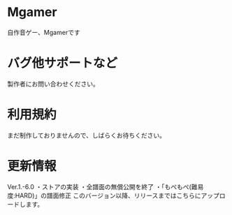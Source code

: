 # Mgamer
自作音ゲー、Mgamerです
# バグ他サポートなど
製作者にお問い合わせください。
# 利用規約
まだ制作しておりませんので、しばらくお待ちください。
# 更新情報
Ver.1.-6.0
・ストアの実装
・全譜面の無償公開を終了
・「もぺもぺ(難易度:HARD)」の譜面修正
このバージョン以降、リリースまではこちらにアップロードします。
